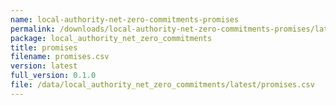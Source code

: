 ```yaml
---
name: local-authority-net-zero-commitments-promises
permalink: /downloads/local-authority-net-zero-commitments-promises/latest
package: local_authority_net_zero_commitments
title: promises
filename: promises.csv
version: latest
full_version: 0.1.0
file: /data/local_authority_net_zero_commitments/latest/promises.csv
---
```

